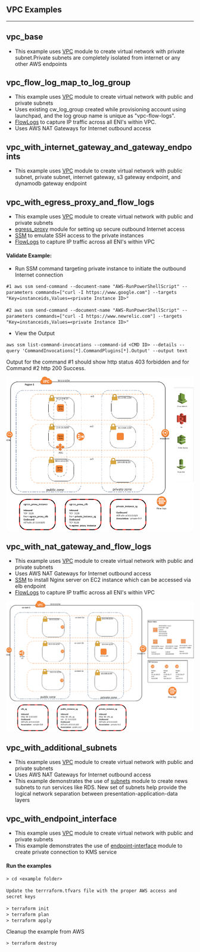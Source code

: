 ## VPC Examples
-----------------

## vpc_base
* This example uses [VPC](../terraform_module/vpc) module to create virtual network with private subnet.Private subnets are completely isolated from internet or any other AWS endpoints 

## vpc_flow_log_map_to_log_group
* This example uses [VPC](../terraform_module/vpc) module to create virtual network with public and private subnets
* Uses existing cw_log_group created while provisioning account using launchpad, and the log group name is unique as "vpc-flow-logs".
* [FlowLogs](https://github.optum.com/CommercialCloud-EAC/aws_flowlogs) to capture IP traffic across all ENI's within VPC.
* Uses AWS NAT Gateways for Internet outbound access

## vpc_with_internet_gateway_and_gateway_endpoints
* This example uses [VPC](../terraform_module/vpc) module to create virtual network with public subnet, private subnet, internet gateway, s3 gateway endpoint, and dynamodb gateway endpoint

## vpc_with_egress_proxy_and_flow_logs
* This example uses [VPC](../terraform_module/vpc) module to create virtual network with public and private subnets
* [egress_proxy](https://github.optum.com/CommercialCloud-EAC/aws_egress_proxy) module for setting up secure outbound Internet access 
* [SSM](https://github.optum.com/CommercialCloud-EAC/aws_ssm/tree/master/terraform_module) to emulate SSH access to the private instances 
* [FlowLogs](https://github.optum.com/CommercialCloud-EAC/aws_flowlogs) to capture IP traffic across all ENI's within VPC

#### Validate Example:

* Run SSM command targeting private instance to initiate the outbound Internet connection 
```
#1 aws ssm send-command --document-name "AWS-RunPowerShellScript" --parameters commands=["curl -I https://www.google.com"] --targets "Key=instanceids,Values=<private Instance ID>"

#2 aws ssm send-command --document-name "AWS-RunPowerShellScript" --parameters commands=["curl -I https://www.newrelic.com"] --targets "Key=instanceids,Values=<private Instance ID>"

```
* View the Output 
```
aws ssm list-command-invocations --command-id <CMD ID> --details --query 'CommandInvocations[*].CommandPlugins[*].Output' --output text
```

Output for the command #1 should show http status 403 forbidden and for Command #2 http 200 Success.


![vpc_egress](../images/vpc_with_egress_proxy.png)

## vpc_with_nat_gateway_and_flow_logs
* This example uses [VPC](../terraform_module/vpc) module to create virtual network with public and private subnets
* Uses AWS NAT Gateways for Internet outbound access
* [SSM](https://github.optum.com/CommercialCloud-EAC/aws_ssm/tree/master/terraform_module) to install Nginx server on EC2 instance which can be accessed via elb endpoint
* [FlowLogs](https://github.optum.com/CommercialCloud-EAC/aws_flowlogs) to capture IP traffic across all ENI's within VPC

![vpc_nat_gateway](../images/vpc_with_nat_gateway.png)

## vpc_with_additional_subnets
* This example uses [VPC](../terraform_module/vpc) module to create virtual network with public and private subnets
* Uses AWS NAT Gateways for Internet outbound access
* This example demonstrates the use of [subnets](../terraform_module/subnets) module to create news subnets to run services like RDS. New set of subnets help provide the logical network separation between presentation-application-data layers 

## vpc_with_endpoint_interface
* This example uses [VPC](../terraform_module/vpc) module to create virtual network with public and private subnets
* This example demonstrates the use of [endpoint-interface](../terraform_module/endpoint-interface) module to create private connection to KMS service

#### Run the examples

```
> cd <example folder>

Update the terrraform.tfvars file with the proper AWS access and secret keys

> terraform init
> terraform plan
> terraform apply
```

Cleanup the example from AWS
```
> terraform destroy

